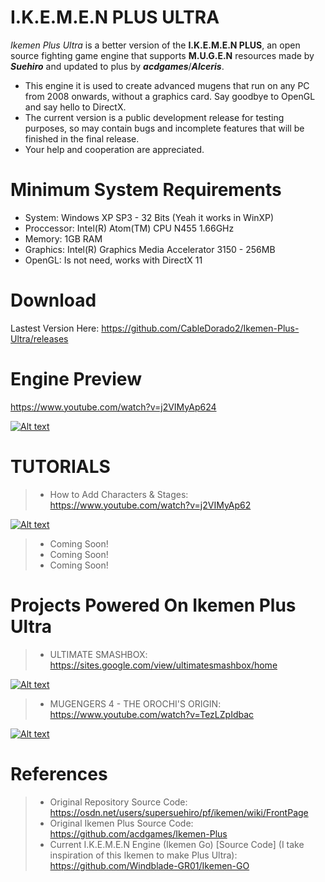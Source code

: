 # I.K.E.M.E.N PLUS ULTRA
*Ikemen Plus Ultra* is a better version of the **I.K.E.M.E.N PLUS**, an open source fighting game engine that supports **M.U.G.E.N** resources made by ***Suehiro*** and updated to plus by ***acdgames***/***Alceris***.

- This engine it is used to create advanced mugens that run on any PC from 2008 onwards, without a graphics card. Say goodbye to OpenGL and say hello to DirectX.
- The current version is a public development release for testing purposes, so may contain bugs and incomplete features that will be finished in the final release.
- Your help and cooperation are appreciated.

# Minimum System Requirements
- System: Windows XP SP3 - 32 Bits (Yeah it works in WinXP)
- Proccessor: Intel(R) Atom(TM) CPU N455 1.66GHz
- Memory: 1GB RAM
- Graphics: Intel(R) Graphics Media Accelerator 3150 - 256MB
- OpenGL: Is not need, works with DirectX 11

# Download
Lastest Version Here: https://github.com/CableDorado2/Ikemen-Plus-Ultra/releases

# Engine Preview
https://www.youtube.com/watch?v=j2VIMyAp624

[![Alt text](https://i.ytimg.com/vi/j2VIMyAp624/maxresdefault.jpg)](https://www.youtube.com/watch?v=j2VIMyAp624)

# TUTORIALS
>- How to Add Characters & Stages: https://www.youtube.com/watch?v=j2VIMyAp62

[![Alt text](https://img.youtube.com/vi/B756BT_hV8I/maxresdefault.jpg)](https://www.youtube.com/watch?v=B756BT_hV8I)
>- Coming Soon!
>- Coming Soon!
>- Coming Soon!

# Projects Powered On Ikemen Plus Ultra
>- ULTIMATE SMASHBOX: https://sites.google.com/view/ultimatesmashbox/home

[![Alt text](https://i.ytimg.com/vi/C5VTzhcFa3g/maxresdefault.jpg)](https://www.youtube.com/channel/UCPEISiiXtH494o63xeBu3Xg)

>- MUGENGERS 4 - THE OROCHI'S ORIGIN: https://www.youtube.com/watch?v=TezLZpIdbac

[![Alt text](https://img.youtube.com/vi/TezLZpIdbac/maxresdefault.jpg)](https://www.youtube.com/watch?v=TezLZpIdbac)

# References
>- Original Repository Source Code:
>https://osdn.net/users/supersuehiro/pf/ikemen/wiki/FrontPage
>- Original Ikemen Plus Source Code:
>https://github.com/acdgames/Ikemen-Plus
>- Current I.K.E.M.E.N Engine (Ikemen Go) [Source Code] (I take inspiration of this Ikemen to make Plus Ultra): https://github.com/Windblade-GR01/Ikemen-GO
